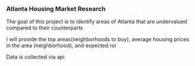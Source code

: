### Atlanta Housing Market Research
The goal of this project is to identify areas of Atlanta that are undervalued compared to their counterparts

I will provide the top areas(neighborhoods to buy), average housing prices in the area (neighborhood), and expected roi

Data is collected via api
